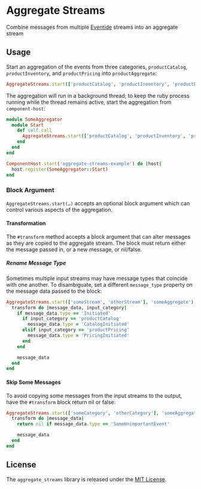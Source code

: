 # Aggregate Streams

Combine messages from multiple [Eventide](https://eventide-project.org) streams into an aggregate stream

## Usage

Start an aggregation of the events from three categories, `productCatalog`, `productInventory`, and `productPricing` into `productAggregate`:

``` ruby
AggregateStreams.start(['productCatalog', 'productInventory', 'productPricing'], 'productAggregate')
```

The aggregation will run in a background thread; to keep the ruby process running while the thread remains active, start the aggregation from `component-host`:

``` ruby
module SomeAggregator
  module Start
    def self.call
      AggregateStreams.start(['productCatalog', 'productInventory', 'productPricing'], 'productAggregate')
    end
  end
end
```
<!-- -->
``` ruby
ComponentHost.start('aggregate-streams-example') do |host|
  host.register(SomeAggregator::Start)
end
```

### Block Argument

`AggregateStreams.start(…)` accepts an optional block argument which can control various aspects of the aggregation.

#### Transformation

The `#transform` method accepts a block argument that can alter messages as they are copied to the aggregate stream. The block must return either the message passed in, or a new message, or nil/false.

##### Rename Message Type

Sometimes multiple input streams may have message types that coincide with one another. To disambiguate, set a different `message_type` property on the message data passed to the block:

``` ruby
AggregateStreams.start(['someStream', 'otherStream'], 'someAggregate') do
  transform do |message_data, input_category|
    if message_data.type == 'Initiated'
      if input_category == 'productCatalog'
        message_data.type = 'CatalogInitiated'
      elsif input_category == 'productPricing'
        message_data.type = 'PricingInitiated'
      end
    end

    message_data
  end
end
```

#### Skip Some Messages

To avoid copying some messages from the input streams to the output, have the `#transform` block return nil or false:

``` ruby
AggregateStreams.start(['someCategory', 'otherCategory'], 'someAggregation') do |message_data|
  transform do |message_data|
    return nil if message_data.type == 'SomeUnimportantEvent'

    message_data
  end
end
```

## License

The `aggregate_streams` library is released under the [MIT License](https://github.com/ntl/aggregate-streams/blob/master/MIT-License.txt).
